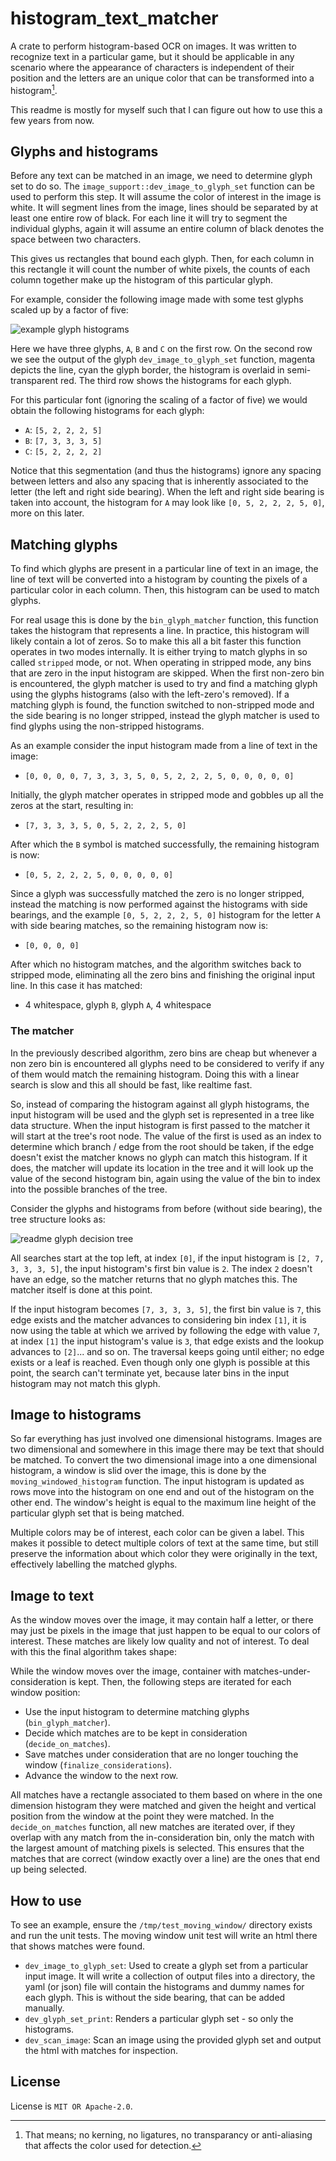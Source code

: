 # histogram_text_matcher

A crate to perform histogram-based OCR on images. It was written to recognize text in a particular
game, but it should be applicable in any scenario where the appearance of characters is independent
of their position and the letters are an unique color that can be transformed into a histogram[^1].

This readme is mostly for myself such that I can figure out how to use this a few years
from now.

## Glyphs and histograms

Before any text can be matched in an image, we need to determine glyph set to do so. The
`image_support::dev_image_to_glyph_set` function can be used to perform this step. It will assume
the color of interest in the image is white. It will segment lines from the image, lines should be
separated by at least one entire row of black. For each line it will try to segment the individual
glyphs, again it will assume an entire column of black denotes the space between two characters.

This gives us rectangles that bound each glyph. Then, for each column in this rectangle it will
count the number of white pixels, the counts of each column together make up the histogram of this
particular glyph.

For example, consider the following image made with some test glyphs scaled up by a factor of five:

![example glyph histograms](doc/readme_glyphs_hist.png)

Here we have three glyphs, `A`, `B` and `C` on the first row. On the second row we see the output of
the glyph `dev_image_to_glyph_set` function, magenta depicts the line, cyan the glyph border, the
histogram is overlaid in semi-transparent red. The third row shows the histograms for each glyph.

For this particular font (ignoring the scaling of a factor of five) we would obtain the
following histograms for each glyph:

- `A`: `[5, 2, 2, 2, 5]`
- `B`: `[7, 3, 3, 3, 5]`
- `C`: `[5, 2, 2, 2, 2]`

Notice that this segmentation (and thus the histograms) ignore any spacing between letters and also
any spacing that is inherently associated to the letter (the left and right side bearing). When the
left and right side bearing is taken into account, the histogram for `A` may look like
`[0, 5, 2, 2, 2, 5, 0]`, more on this later.


## Matching glyphs

To find which glyphs are present in a particular line of text in an image, the line of text will be
converted into a histogram by counting the pixels of a particular color in each column. Then, this
histogram can be used to match glyphs.

For real usage this is done by the `bin_glyph_matcher` function, this function takes the histogram
that represents a line. In practice, this histogram will likely contain a lot of zeros. So to make
this all a bit faster this function operates in two modes internally. It is either trying to match
glyphs in so called `stripped` mode, or not. When operating in stripped mode, any bins that are zero
in the input histogram are skipped. When the first non-zero bin is encountered, the glyph matcher is
used to try and find a matching glyph using the glyphs histograms (also with the left-zero's
removed). If a matching glyph is found, the function switched to non-stripped mode and the side
bearing is no longer stripped, instead the glyph matcher is used to find glyphs using the
non-stripped histograms.

As an example consider the input histogram made from a line of text in the image:
- `[0, 0, 0, 0, 7, 3, 3, 3, 5, 0, 5, 2, 2, 2, 5, 0, 0, 0, 0, 0]`

Initially, the glyph matcher operates in stripped mode and gobbles up all the zeros at the start, 
resulting in:
- `[7, 3, 3, 3, 5, 0, 5, 2, 2, 2, 5, 0]`

After which the `B` symbol is matched successfully, the remaining histogram is now:
- `[0, 5, 2, 2, 2, 5, 0, 0, 0, 0, 0]`

Since a glyph was successfully matched the zero is no longer stripped, instead the matching is now
performed against the histograms with side bearings, and the example `[0, 5, 2, 2, 2, 5, 0]`
histogram for the letter `A` with side bearing matches, so the remaining histogram now is:
- `[0, 0, 0, 0]`

After which no histogram matches, and the algorithm switches back to stripped mode, eliminating all
the zero bins and finishing the original input line. In this case it has matched:
- 4 whitespace, glyph `B`, glyph `A`, 4 whitespace

### The matcher

In the previously described algorithm, zero bins are cheap but whenever a non zero bin is
encountered all glyphs need to be considered to verify if any of them would match the remaining 
histogram. Doing this with a linear search is slow and this all should be fast, like realtime fast.

So, instead of comparing the histogram against all glyph histograms, the input histogram will be
used and the glyph set is represented in a tree like data structure. When the input histogram is
first passed to the matcher it will start at the tree's root node. The value of the first is used as
an index to determine which branch / edge from the root should be taken, if the edge doesn't exist
the matcher knows no glyph can match this histogram. If it does, the matcher will update its
location in the tree and it will look up the value of the second histogram bin, again using the
value of the bin to index into the possible branches of the tree.

Consider the glyphs and histograms from before (without side bearing), the tree structure looks as:

![readme glyph decision tree](doc/readme_glyphs.dot.svg)

All searches start at the top left, at index `[0]`, if the input histogram is `[2, 7, 3, 3, 3, 5]`,
the input histogram's first bin value is `2`. The index `2` doesn't have an edge, so the matcher
returns that no glyph matches this. The matcher itself is done at this point.

If the input histogram becomes `[7, 3, 3, 3, 5]`, the first bin value is `7`, this edge exists and
the matcher advances to considering bin index `[1]`, it is now using the table at which we arrived
by following the edge with value `7`, at index `[1]` the input histogram's value is `3`, that edge
exists and the lookup advances to `[2]`... and so on. The traversal keeps going until either; no
edge exists or a leaf is reached. Even though only one glyph is possible at this point, the search
can't terminate yet, because later bins in the input histogram may not match this glyph.

## Image to histograms

So far everything has just involved one dimensional histograms. Images are two dimensional and
somewhere in this image there may be text that should be matched. To convert the two dimensional
image into a one dimensional histogram, a window is slid over the image, this is done by the
`moving_windowed_histogram` function. The input histogram is updated as rows move into the histogram
on one end and out of the histogram on the other end. The window's height is equal to the maximum
line height of the particular glyph set that is being matched.

Multiple colors may be of interest, each color can be given a label. This makes it possible to
detect multiple colors of text at the same time, but still preserve the information about which
color they were originally in the text, effectively labelling the matched glyphs.

## Image to text

As the window moves over the image, it may contain half a letter, or there may just be pixels in the
image that just happen to be equal to our colors of interest. These matches are likely low quality
and not of interest. To deal with this the final algorithm takes shape:

While the window moves over the image, container with matches-under-consideration is kept. Then, the
following steps are iterated for each window position:
- Use the input histogram to determine matching glyphs (`bin_glyph_matcher`).
- Decide which matches are to be kept in consideration (`decide_on_matches`).
- Save matches under consideration that are no longer touching the window (`finalize_considerations`).
- Advance the window to the next row.

All matches have a rectangle associated to them based on where in the one dimension histogram they
were matched and given the height and vertical position from the window at the point they were
matched. In the `decide_on_matches` function, all new matches are iterated over, if they overlap
with any match from the in-consideration bin, only the match with the largest amount of matching
pixels is selected. This ensures that the matches that are correct (window exactly over a line) are
the ones that end up being selected.


## How to use

To see an example, ensure the `/tmp/test_moving_window/` directory exists and run the unit tests.
The moving window unit test will write an html there that shows matches were found.

- `dev_image_to_glyph_set`: Used to create a glyph set from a particular input image. It will write
a collection of output files into a directory, the yaml (or json) file will contain the histograms
and dummy names for each glyph. This is without the side bearing, that can be added manually.
- `dev_glyph_set_print`: Renders a particular glyph set - so only the histograms.
- `dev_scan_image`: Scan an image using the provided glyph set and output the html with matches for
inspection.

## License
License is `MIT OR Apache-2.0`.

[^1]: That means; no kerning, no ligatures, no transparancy or anti-aliasing that affects the color
used for detection.
